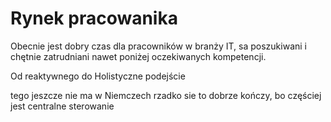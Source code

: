 # Rynek pracowanika
 Obecnie jest dobry czas dla pracowników w branży IT, sa poszukiwani i chętnie zatrudniani nawet poniżej oczekiwanych kompetencji.



Od reaktywnego
do Holistyczne podejście

tego jeszcze nie ma w Niemczech
rzadko sie to dobrze kończy, bo częściej 
jest centralne sterowanie
